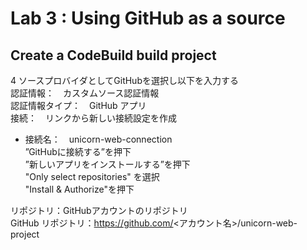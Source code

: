 # Lab 3 : Using GitHub as a source

## Create a CodeBuild build project
4 ソースプロバイダとしてGitHubを選択し以下を入力する  
認証情報：　カスタムソース認証情報  
認証情報タイプ：　GitHub アプリ  
接続：　リンクから新しい接続設定を作成  
- 接続名：　unicorn-web-connection  
  ”GitHubに接続する”を押下  
  ”新しいアプリをインストールする”を押下  
  "Only select repositories" を選択  
  "Install & Authorize"を押下  

リポジトリ：GitHubアカウントのリポジトリ  
GitHub リポジトリ：https://github.com/<アカウント名>/unicorn-web-project
